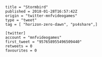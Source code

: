 ```
title = "Stormbird"
published = 2018-01-28T16:57:42Z
origin = "twitter-mnfvideogames"
type = "tweet"
tag = [ "horizon-zero-dawn", "ps4share",]

[twitter]
account = "mnfvideogames"
first_tweet = "957658955496509440"
retweets = 0
favourites = 0
```

<p class='image'><img src='https://mnf.m17s.net/2018/01/28/DUpJvbIWAAAauVZ.jpg' alt=''></p>

